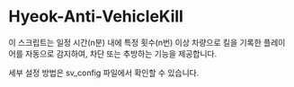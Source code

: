 # Hyeok-Anti-VehicleKill

이 스크립트는 일정 시간(n분) 내에 특정 횟수(n번) 이상 차량으로 킬을 기록한 플레이어를 자동으로 감지하여, 차단 또는 추방하는 기능을 제공합니다.

세부 설정 방법은 sv_config 파일에서 확인할 수 있습니다.
